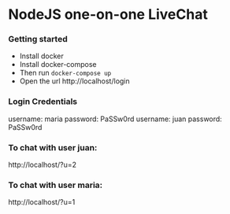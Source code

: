 # NodeJS one-on-one LiveChat 

### Getting started

- Install docker
- Install docker-compose
- Then run `docker-compose up`
- Open the url http://localhost/login

### Login Credentials

username: maria
password: PaSSw0rd
username: juan
password: PaSSw0rd

### To chat with user juan:

http://localhost/?u=2

### To chat with user maria:

http://localhost/?u=1
